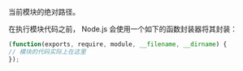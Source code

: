 当前模块的绝对路径。  

在执行模块代码之前， Node.js 会使用一个如下的函数封装器将其封装：  
```js
(function(exports, require, module, __filename, __dirname) {
// 模块的代码实际上在这里
});
```
